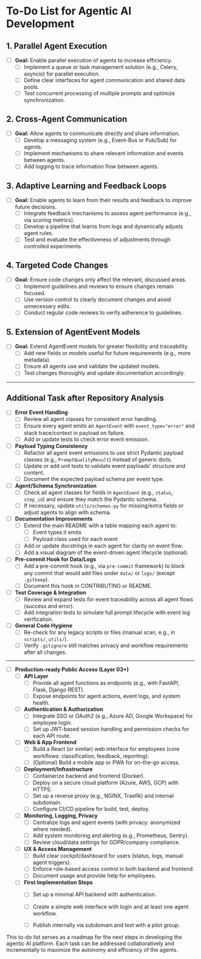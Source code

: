 # To-Do List for Agentic AI Development

## 1. Parallel Agent Execution

- [ ] **Goal:** Enable parallel execution of agents to increase efficiency.
  - [ ] Implement a queue or task management solution (e.g., Celery, asyncio) for parallel execution.
  - [ ] Define clear interfaces for agent communication and shared data pools.
  - [ ] Test concurrent processing of multiple prompts and optimize synchronization.

## 2. Cross-Agent Communication

- [ ] **Goal:** Allow agents to communicate directly and share information.
  - [ ] Develop a messaging system (e.g., Event-Bus or Pub/Sub) for agents.
  - [ ] Implement mechanisms to share relevant information and events between agents.
  - [ ] Add logging to trace information flow between agents.

## 3. Adaptive Learning and Feedback Loops

- [ ] **Goal:** Enable agents to learn from their results and feedback to improve future decisions.
  - [ ] Integrate feedback mechanisms to assess agent performance (e.g., via scoring metrics).
  - [ ] Develop a pipeline that learns from logs and dynamically adjusts agent rules.
  - [ ] Test and evaluate the effectiveness of adjustments through controlled experiments.

## 4. Targeted Code Changes

- [ ] **Goal:** Ensure code changes only affect the relevant, discussed areas.
  - [ ] Implement guidelines and reviews to ensure changes remain focused.
  - [ ] Use version control to clearly document changes and avoid unnecessary edits.
  - [ ] Conduct regular code reviews to verify adherence to guidelines.

## 5. Extension of AgentEvent Models

- [ ] **Goal:** Extend AgentEvent models for greater flexibility and traceability.
  - [ ] Add new fields or models useful for future requirements (e.g., more metadata).
  - [ ] Ensure all agents use and validate the updated models.
  - [ ] Test changes thoroughly and update documentation accordingly.

---

## Additional Task after Repository Analysis

* [ ] **Error Event Handling**
  * [ ] Review all agent classes for consistent error handling.
  * [ ] Ensure every agent emits an `AgentEvent` with `event_type="error"` and stack trace/context in payload on failure.
  * [ ] Add or update tests to check error event emission.
* [ ] **Payload Typing Consistency**
  * [ ] Refactor all agent event emissions to use strict Pydantic payload classes (e.g., `PromptQualityResult`) instead of generic dicts.
  * [ ] Update or add unit tests to validate event payloads’ structure and content.
  * [ ] Document the expected payload schema per event type.
* [ ] **Agent/Schema Synchronization**
  * [ ] Check all agent classes for fields in `AgentEvent` (e.g., `status`, `step_id`) and ensure they match the Pydantic schema.
  * [ ] If necessary, update `utils/schemas.py` for missing/extra fields or adjust agents to align with schema.
* [ ] **Documentation Improvements**
  * [ ] Extend the main README with a table mapping each agent to:
    * [ ] Event types it emits
    * [ ] Payload class used for each event
  * [ ] Add or update docstrings in each agent for clarity on event flow.
  * [ ] Add a visual diagram of the event-driven agent lifecycle (optional).
* [ ] **Pre-commit Hook for Data/Logs**
  * [ ] Add a pre-commit hook (e.g., via `pre-commit` framework) to block any commit that would add files under `data/` or `logs/` (except `.gitkeep`).
  * [ ] Document this hook in CONTRIBUTING or README.
* [ ] **Test Coverage & Integration**
  * [ ] Review and expand tests for event traceability across all agent flows (success and error).
  * [ ] Add integration tests to simulate full prompt lifecycle with event log verification.
* [ ] **General Code Hygiene**
  * [ ] Re-check for any legacy scripts or files (manual scan, e.g., in `scripts/`, `utils/`).
  * [ ] Verify `.gitignore` still matches privacy and workflow requirements after all changes.

---

* [ ] **Production-ready Public Access (Layer 03+)**
  * [ ] **API Layer**
    * [ ] Provide all agent functions as endpoints (e.g., with FastAPI, Flask, Django REST).
    * [ ] Expose endpoints for agent actions, event logs, and system health.
  * [ ] **Authentication & Authorization**
    * [ ] Integrate SSO or OAuth2 (e.g., Azure AD, Google Workspace) for employee login.
    * [ ] Set up JWT-based session handling and permission checks for each API route.
  * [ ] **Web & App Frontend**
    * [ ] Build a React (or similar) web interface for employees (core workflows: classification, feedback, reporting).
    * [ ] (Optional) Build a mobile app or PWA for on-the-go access.
  * [ ] **Deployment/Infrastructure**
    * [ ] Containerize backend and frontend (Docker).
    * [ ] Deploy on a secure cloud platform (Azure, AWS, GCP) with HTTPS.
    * [ ] Set up a reverse proxy (e.g., NGINX, Traefik) and internal subdomain.
    * [ ] Configure CI/CD pipeline for build, test, deploy.
  * [ ] **Monitoring, Logging, Privacy**
    * [ ] Centralize logs and agent events (with privacy: anonymized where needed).
    * [ ] Add system monitoring and alerting (e.g., Prometheus, Sentry).
    * [ ] Review cloud/data settings for GDPR/company compliance.
  * [ ] **UX & Access Management**
    * [ ] Build clear cockpit/dashboard for users (status, logs, manual agent triggers).
    * [ ] Enforce role-based access control in both backend and frontend.
    * [ ] Document usage and provide help for employees.
  * [ ] **First Implementation Steps**
    * [ ] Set up a minimal API backend with authentication.
    * [ ] Create a simple web interface with login and at least one agent workflow.
    * [ ] Publish internally via subdomain and test with a pilot group.


This to-do list serves as a roadmap for the next steps in developing the agentic AI platform. Each task can be addressed collaboratively and incrementally to maximize the autonomy and efficiency of the agents.
